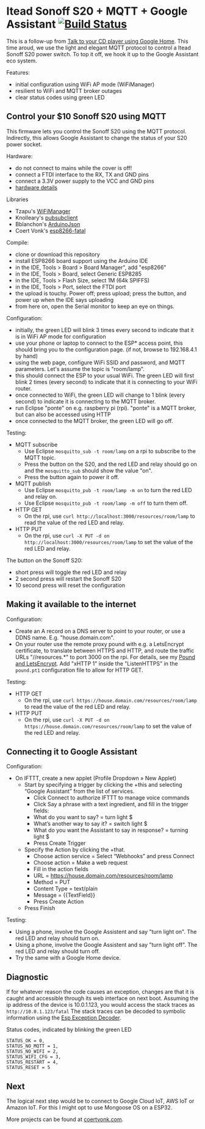# Itead Sonoff S20 + MQTT + Google Assistant [![Build Status](https://travis-ci.org/cvonk/esp8285-MQTT_light.svg?branch=master)](https://travis-ci.org/cvonk/esp8285-MQTT_light.svg/)

This is a follow-up from [Talk to your CD player using Google Home](https://coertvonk.com/sw/embedded/google-home-ifttt-esp8266-integration-23066).  This time aroud, we use the light and elegant MQTT protocol to control a Itead Sonoff S20 power switch. To top it off, we hook it up to the Google Assistant eco system.

Features:

* initial configuration using WiFi AP mode (WiFiManager)
* resilient to WiFi and MQTT broker outages
* clear status codes using green LED

## Control your $10 Sonoff S20 using MQTT

This firmware lets you control the Sonoff S20 using the MQTT protocol.  Indirectly, this allows Google Assistant to change the status of your S20 power socket.

Hardware:

* do not connect to mains while the cover is off!
* connect a FTDI interface to the RX, TX and GND pins
* connect a 3.3V power supply to the VCC and GND pins
* [hardware details](https://www.itead.cc/wiki/S20_Smart_Socket)

Libraries

* Tzapu's [WiFiManager](https://github.com/tzapu/WiFiManager)
* Knolleary's [pubsubclient](https://github.com/knolleary/pubsubclient)
* Bblanchon's [ArduinoJson](https://github.com/bblanchon/ArduinoJson)
* Coert Vonk's [esp8266-fatal](https://github.com/cvonk/esp8266-fatal)
  
Compile:

* clone or download this repository
* install ESP8266 board support using the Arduino IDE
* in the IDE, Tools > Board > Board Manager", add "esp8266"
* in the IDE, Tools > Board, select Generic ESP8285
* in the IDE, Tools > Flash Size, select 1M (64k SPIFFS)
* in the IDE, Tools > Port, select the FTDI port 
* the upload is touchy.  Power off; press upload; press the button, and power up when the IDE says uploading
* from here on, open the Serial monitor to keep an eye on things.

Configuration:

* initially, the green LED will blink 3 times every second to indicate that it is in WiFi AP mode for configuration
* use your phone or laptop to connect to the ESP* access point, this should bring you to the configuration page. (if not, browse to  192.168.4.1 by hand)
* using the web page, configure WiFi SSID and password, and MQTT parameters.  Let's assume the topic is "room/lamp".
* this should connect the ESP to your usual WiFi.  The green LED will first blink 2 times (every second) to indicate that it is connecting to your WiFi router. 
* once connected to WiFi, the green LED will change to 1 blink (every second) to indicate it is connecting to the MQTT broker.
* run Eclipse "ponte" on e.g. raspberry pi (rpi).  "ponte" is a MQTT broker, but can also be accessed using HTTP
* once connected to the MQTT broker, the green LED will go off.

Testing:

* MQTT subscribe
   * Use Eclipse `mosquitto_sub -t room/lamp` on a rpi to subscribe to the MQTT topic. 
   * Press the button on the S20, and the red LED and relay should go on and the `mosquitto_sub` should show the value "on".
   * Press the button again to power it off.
* MQTT publish
   * Use Eclipse `mosquitto_pub -t room/lamp -m on` to turn the red LED and relay on.
   * Use Eclipse `mosquitto_pub -t room/lamp -m off` to turn them off.
* HTTP GET
   * On the rpi, use `curl http://localhost:3000/resources/room/lamp` to read the value of the red LED and relay.
* HTTP PUT   
   * On the rpi, use `curl -X PUT -d on http://localhost:3000/resources/room/lamp` to set the value of the red LED and relay.

The button on the Sonoff S20: 

* short press will toggle the red LED and relay
* 2 second press will restart the Sonoff S20
* 10 second press will reset the configuration

## Making it available to the internet

Configuration:

* Create an A record on a DNS server to point to your router, or use a DDNS name.  E.g. "house.domain.com".
* On your router use the remote proxy pound with e.g. a LetsEncrypt certificate, to translate between HTTPS and HTTP, and route the traffic URLs "//resources.*" to port 3000 on the rpi.  For details, see my [Pound and LetsEncrypt](https://coertvonk.com/sw/networking/dd-wrt-reverse-proxy-https-asus-rt-ac68-pound-letsencrypt-23660).  Add "xHTTP 1" inside the "ListenHTTPS" in the `pound.pt1` configuration file to allow for HTTP GET.

Testing:

* HTTP GET
  * On the rpi, use `curl https://house.domain.com/resources/room/lamp` to read the value of the red LED and relay.
* HTTP PUT   
   * On the rpi, use `curl -X PUT -d on https://house.domain.com/resources/room/lamp` to set the value of the red LED and relay.

## Connecting it to Google Assistant

Configuration:

* On IFTTT, create a new applet (Profile Dropdown » New Applet)
  * Start by specifying a trigger by clicking the +this and selecting “Google Assistant” from the list of services.
    * Click Connect to authorize IFTTT to manage voice commands
    * Click Say a phrase with a text ingredient, and fill in the trigger fields:
    * What do you want to say? = turn light $
    * What’s another way to say it? = switch light $
    * What do you want the Assistant to say in response? = turning light $
    * Press Create Trigger
  * Specify the Action by clicking the +that.
    * Choose action service = Select “Webhooks” and press Connect
    * Choose action = Make a web request
    * Fill in the action fields
    * URL = https://house.domain.com/resources/room/lamp
    * Method = PUT
    * Content Type = text/plain
    * Message = {{TextField}}
    * Press Create Action
  * Press Finish

Testing:

* Using a phone, involve the Google Assistent and say "turn light on".  The red LED and relay should turn on.
* Using a phone, involve the Google Assistent and say "turn light off".  The red LED and relay should turn off.
* Try the same with a Google Home device.

## Diagnostic

If for whatever reason the code causes an exception, changes are that it is caught and accessible through its web interface on next boot.  Assuming the ip address of the device is 10.0.1.123, you would access the stack traces as `http://10.0.1.123/fatal`  The stack traces can be decoded to symbolic information using the [Esp Exception Decoder](https://github.com/me-no-dev/EspExceptionDecoder).

Status codes, indicated by blinking the green LED

	STATUS_OK = 0,
	STATUS_NO_MQTT = 1,
	STATUS_NO_WIFI = 2,
	STATUS_WIFI_CFG = 3,
	STATUS_RESTART = 4,
	STATUS_RESET = 5

## Next

The logical next step would be to connect to Google Cloud IoT, AWS IoT or Amazon IoT.  For this I might opt to use Mongoose OS on a ESP32.

More projects can be found at [coertvonk.com](http://www.coertvonk.com/technology/embedded).
